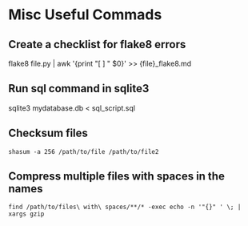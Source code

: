 # Misc Useful Commads

## Create a checklist for flake8 errors
flake8 file.py | awk '{print "[ ] " $0}' >> {file}_flake8.md

## Run sql command in sqlite3
sqlite3 mydatabase.db < sql_script.sql

## Checksum files

`shasum -a 256 /path/to/file /path/to/file2`

## Compress multiple files with spaces in the names

`find /path/to/files\ with\ spaces/**/* -exec echo -n '"{}" ' \; | xargs gzip`
